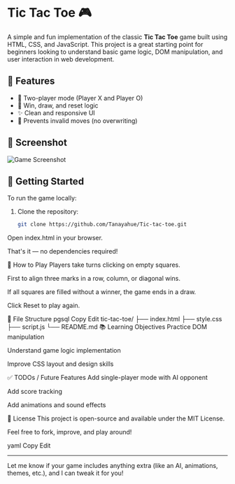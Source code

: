 # Tic Tac Toe 🎮

A simple and fun implementation of the classic **Tic Tac Toe** game built using HTML, CSS, and JavaScript. This project is a great starting point for beginners looking to understand basic game logic, DOM manipulation, and user interaction in web development.

## 🔹 Features

- 🎯 Two-player mode (Player X and Player O)
- 🧠 Win, draw, and reset logic
- ✨ Clean and responsive UI
- 🚫 Prevents invalid moves (no overwriting)

## 📸 Screenshot

![Game Screenshot](screenshot.png) <!-- Replace with actual screenshot path -->

## 🚀 Getting Started

To run the game locally:

1. Clone the repository:
   ```bash
   git clone https://github.com/Tanayahue/Tic-tac-toe.git
Open index.html in your browser.

That's it — no dependencies required!

🧩 How to Play
Players take turns clicking on empty squares.

First to align three marks in a row, column, or diagonal wins.

If all squares are filled without a winner, the game ends in a draw.

Click Reset to play again.

📁 File Structure
pgsql
Copy
Edit
tic-tac-toe/
├── index.html
├── style.css
├── script.js
└── README.md
📚 Learning Objectives
Practice DOM manipulation

Understand game logic implementation

Improve CSS layout and design skills

✅ TODOs / Future Features
Add single-player mode with AI opponent

Add score tracking

Add animations and sound effects

📄 License
This project is open-source and available under the MIT License.

Feel free to fork, improve, and play around!

yaml
Copy
Edit

---

Let me know if your game includes anything extra (like an AI, animations, themes, etc.), and I can tweak it for you!









